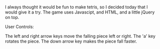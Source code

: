 I always thought it would be fun to make tetris, so I decided today that I would give it a try.
The game uses Javascipt, and HTML, and a little jQuery on top.


User Controls:

  The left and right arrow keys move the falling piece left or right.
  The 'a' key rotates the piece.
  The down arrow key makes the piece fall faster.


